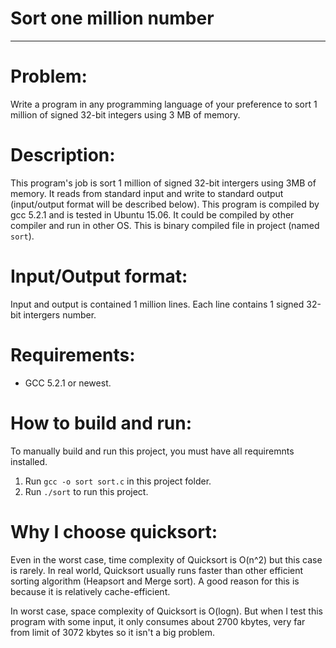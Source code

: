 # Sort one million number
------------------------------------

# Problem: 
Write a program in any programming language of your preference to sort 1
million of signed 32-bit integers using 3 MB of memory.

# Description:
This program's job is sort 1 million of signed 32-bit intergers using 3MB of memory. It reads from standard input and write to standard output (input/output format will be described below). 
This program is compiled by gcc 5.2.1 and is tested in Ubuntu 15.06. It could be compiled by other compiler and run in other OS.
This is binary compiled file in project (named `sort`). 

# Input/Output format:
Input and output is contained 1 million lines. Each line contains 1 signed 32-bit intergers number.

# Requirements:
- GCC 5.2.1 or newest.

# How to  build and run:
To manually build and run this project, you must have all requiremnts installed.

1. Run `gcc -o sort sort.c` in this project folder.
2. Run `./sort` to run this project.

# Why I choose quicksort:
Even in the worst case, time complexity of Quicksort is O(n^2) but this case is rarely. In real world, Quicksort usually runs faster than other efficient sorting algorithm (Heapsort and Merge sort). A good reason for this is because it is relatively cache-efficient.

In worst case, space complexity of Quicksort is O(logn). But when I test this program with some input, it only consumes about 2700 kbytes, very far from limit of 3072 kbytes so it isn't a big problem.
